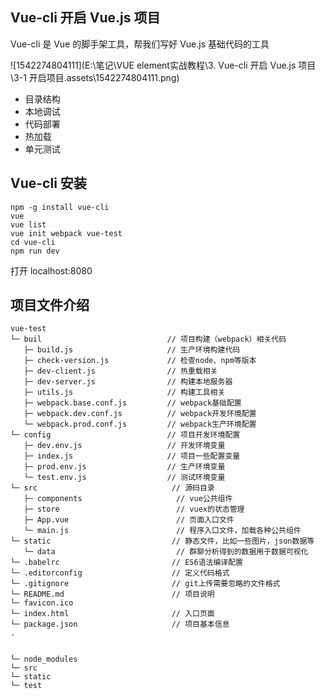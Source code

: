 ## Vue-cli 开启 Vue.js 项目



Vue-cli 是 Vue 的脚手架工具，帮我们写好 Vue.js 基础代码的工具

![1542274804111](E:\笔记\VUE element实战教程\3. Vue-cli 开启 Vue.js 项目\3-1 开启项目.assets\1542274804111.png)

- 目录结构
- 本地调试
- 代码部署
- 热加载
- 单元测试





## Vue-cli 安装

```shell
npm -g install vue-cli
vue
vue list
vue init webpack vue-test
cd vue-cli
npm run dev
```

打开 localhost:8080





## 项目文件介绍

```
vue-test
└─ buil                       	   // 项目构建（webpack）相关代码
   ├─ build.js                     // 生产环境构建代码
   ├─ check-version.js             // 检查node、npm等版本
   ├─ dev-client.js                // 热重载相关
   ├─ dev-server.js                // 构建本地服务器
   ├─ utils.js                     // 构建工具相关
   ├─ webpack.base.conf.js         // webpack基础配置
   ├─ webpack.dev.conf.js          // webpack开发环境配置
   └─ webpack.prod.conf.js         // webpack生产环境配置
└─ config                          // 项目开发环境配置
   ├─ dev.env.js                   // 开发环境变量
   ├─ index.js                     // 项目一些配置变量
   ├─ prod.env.js                  // 生产环境变量
   └─ test.env.js                  // 测试环境变量
└─ src                              // 源码目录
   ├─ components                     // vue公共组件
   ├─ store                          // vuex的状态管理
   ├─ App.vue                        // 页面入口文件
   └─ main.js                        // 程序入口文件，加载各种公共组件
└─ static                           // 静态文件，比如一些图片，json数据等
   └─ data                           // 群聊分析得到的数据用于数据可视化
└─ .babelrc                         // ES6语法编译配置
└─ .editorconfig                    // 定义代码格式
└─ .gitignore                       // git上传需要忽略的文件格式
└─ README.md                        // 项目说明
└─ favicon.ico 
└─ index.html                       // 入口页面
└─ package.json                     // 项目基本信息
.


└─ node_modules
└─ src
└─ static
└─ test
```

